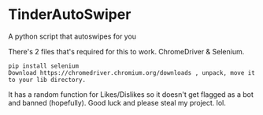 # TinderAutoSwiper
A python script that autoswipes for you

There's 2 files that's required for this to work.
    ChromeDriver & Selenium.
        
    pip install selenium
    Download https://chromedriver.chromium.org/downloads , unpack, move it to your lib directory.
    
 It has a random function for Likes/Dislikes so it doesn't get flagged as a bot and banned (hopefully).
 Good luck and please steal my project. lol.
